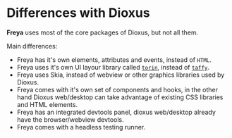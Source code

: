 # Differences with Dioxus

**Freya** uses most of the core packages of Dioxus, but not all them.

Main differences:
- Freya has it's own elements, attributes and events, instead of `HTML`.
- Freya uses it's own UI layour library called  [`torin`](`https://github.com/marc2332/freya/tree/main/torin`), instead of [`taffy`](https://github.com/DioxusLabs/taffy).
- Freya uses Skia, instead of webview or other graphics libraries used by Dioxus.
- Freya comes with it's own set of components and hooks, in the other hand Dioxus web/desktop can take advantage of existing CSS libraries and HTML elements.
- Freya has an integrated devtools panel, dioxus web/desktop already have the browser/webview devtools.
- Freya comes with a headless testing runner.
